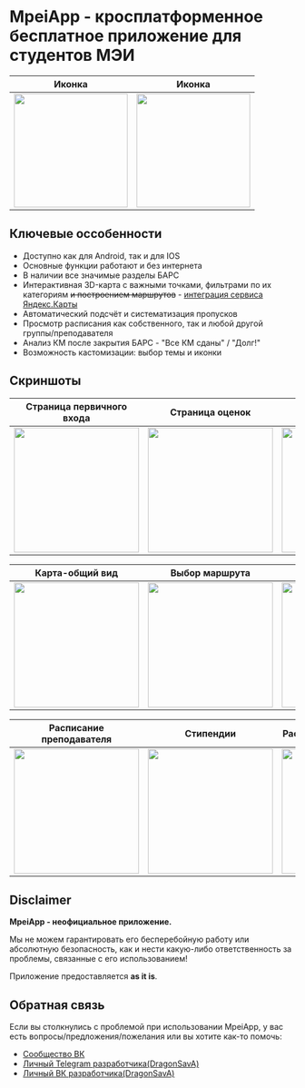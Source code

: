 # MpeiApp - кросплатформенное бесплатное приложение для студентов МЭИ
Иконка | Иконка
--- | ---
<img src=https://github.com/TheKeeroll/MpeiApp-Public/blob/main/assets/icons/dragons/playstore.png width=200/> | <img src=https://github.com/TheKeeroll/MpeiApp-Public/blob/main/assets/icons/cool/playstore.png width=200/>

## Ключевые оссобенности
- Доступно как для Android, так и для IOS
- Основные функции работают и без интернета
- В наличии все значимые разделы БАРС
- Интерактивная 3D-карта с важными точками, фильтрами по их категориям <strike>и построением маршрутов</strike> - [интеграция сервиса Яндекс.Карты](https://github.com/volga-volga/react-native-yamap)
- Автоматический подсчёт и систематизация пропусков
- Просмотр расписания как собственного, так и любой другой группы/преподавателя
- Анализ КМ после закрытия БАРС - "Все КМ сданы" / "Долг!"
- Возможность кастомизации: выбор темы и иконки

## Скриншоты
Страница первичного входа | Страница оценок | Выбор раздела БАРС | Страница пропусков
--- | --- | --- | ---
<img src=https://github.com/TheKeeroll/MpeiApp-Public/assets/77333497/083e8333-f820-4910-b82d-a1477547d051 width=220/> | <img src=https://github.com/TheKeeroll/MpeiApp-Public/assets/77333497/2a300c69-4e2d-428b-82db-7eac4ccb26fe width=220/> | <img src=https://github.com/TheKeeroll/MpeiApp-Public/assets/77333497/51396534-5dbe-465f-ad56-806b1df74f25 width=220/> | <img src=https://github.com/TheKeeroll/MpeiApp-Public/assets/77333497/fa5192d3-fa9d-48a4-9711-1f2d1cd69722 width=220/> 

Карта-общий вид | Выбор маршрута | Карта(светлая тема) | Категории(светлая тема)
--- | --- | --- | ---
<img src=https://github.com/TheKeeroll/MpeiApp-Public/assets/77333497/c8fe703f-38f0-42a9-b2fc-c13bc0f50768 width=220/> | <img src=https://github.com/TheKeeroll/MpeiApp-Public/assets/77333497/e35e9366-17f6-47c4-aee7-4e1ddd65b270 width=220/> | <img src=https://github.com/TheKeeroll/MpeiApp-Public/assets/77333497/8ae7685d-d243-4f39-ac63-dc6be1ff613b width=220/> | <img src=https://github.com/TheKeeroll/MpeiApp-Public/assets/77333497/9305924b-87f8-43c1-99c4-6a2b7640eec3 width=220/>

Расписание преподавателя | Стипендии | Расписание(светлая тема) | ЗК(светлая тема)
--- | --- | --- | ---
<img src=https://github.com/TheKeeroll/MpeiApp-Public/assets/77333497/23f441b5-220a-4d1b-9746-8c90d9ba7a57 width=220/> | <img src=https://github.com/TheKeeroll/MpeiApp-Public/assets/77333497/de41b23a-5fe0-4504-975e-09fe5200a119 width=220/> | <img src=https://github.com/TheKeeroll/MpeiApp-Public/assets/77333497/77c88d60-33d8-42a5-b8ba-577bf54fbe3b width=220/> | <img src=https://github.com/TheKeeroll/MpeiApp-Public/assets/77333497/8a98c4c4-51c8-4656-b974-ffa4bbfc0533 width=220/>

## Disclaimer
**MpeiApp - неофициальное приложение.**

Мы не можем гарантировать его бесперебойную работу или абсолютную безопасность, как и нести какую-либо ответственность за проблемы, связанные с его использованием!

Приложение предоставляется **as it is**.

## Обратная связь
Если вы столкнулись с проблемой при использовании MpeiApp, у вас есть вопросы/предложения/пожелания или вы хотите как-то помочь:
- [Сообщество ВК](https://vk.com/mpeiapp)
- [Личный Telegram разработчика(DragonSavA)](https://t.me/DragonSavA)
- [Личный ВК разработчика(DragonSavA)](https://vk.com/dragonsava)
